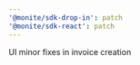 ```yaml
---
'@monite/sdk-drop-in': patch
'@monite/sdk-react': patch
---
```


UI minor fixes in invoice creation

